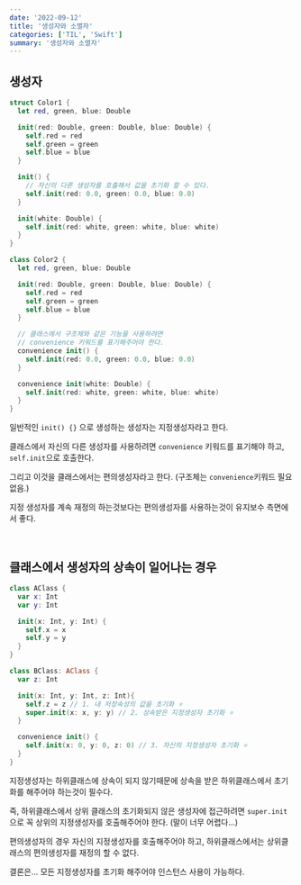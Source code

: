 ```yaml
---
date: '2022-09-12'
title: '생성자와 소멸자'
categories: ['TIL', 'Swift']
summary: '생성자와 소멸자'
---
```


## 생성자

```swift
struct Color1 {
  let red, green, blue: Double

  init(red: Double, green: Double, blue: Double) {
    self.red = red
    self.green = green
    self.blue = blue
  }

  init() {
    // 자신의 다른 생성자를 호출해서 값을 초기화 할 수 있다.
    self.init(red: 0.0, green: 0.0, blue: 0.0)
  }

  init(white: Double) {
    self.init(red: white, green: white, blue: white)
  }
}

class Color2 {
  let red, green, blue: Double

  init(red: Double, green: Double, blue: Double) {
    self.red = red
    self.green = green
    self.blue = blue
  }

  // 클래스에서 구조체와 같은 기능을 사용하려면
  // convenience 키워드를 표기해주어야 한다.
  convenience init() {
    self.init(red: 0.0, green: 0.0, blue: 0.0)
  }

  convenience init(white: Double) {
    self.init(red: white, green: white, blue: white)
  }
}
```

일반적인 `init() {}` 으로 생성하는 생성자는 지정생성자라고 한다.

클래스에서 자신의 다른 생성자를 사용하려면 `convenience` 키워드를 표기해야 하고, `self.init`으로 호출한다.

그리고 이것을 클래스에서는 편의생성자라고 한다. (구조체는 `convenience`키워드 필요없음.)

지정 생성자를 계속 재정의 하는것보다는 편의생성자를 사용하는것이 유지보수 측면에서 좋다.

<br/>

## 클래스에서 생성자의 상속이 일어나는 경우

```swift
class AClass {
  var x: Int
  var y: Int

  init(x: Int, y: Int) {
    self.x = x
    self.y = y
  }
}

class BClass: AClass {
  var z: Int

  init(x: Int, y: Int, z: Int){
    self.z = z // 1. 내 저장속성의 값을 초기화 ⭐️
    super.init(x: x, y: y) // 2. 상속받은 지정생성자 초기화 ⭐️
  }

  convenience init() {
    self.init(x: 0, y: 0, z: 0) // 3. 자신의 지정생성자 초기화 ⭐️
  }
}
```

지정생성자는 하위클래스에 상속이 되지 않기때문에 상속을 받은 하위클래스에서 초기화를 해주어야 하는것이 필수다.

즉, 하위클래스에서 상위 클래스의 초기화되지 않은 생성자에 접근하려면 `super.init` 으로 꼭 상위의 지정생성자를 호출해주어야 한다. (말이 너무 어렵다...)

편의생성자의 경우 자신의 지정생성자를 호출해주어야 하고, 하위클래스에서는 상위클래스의 편의생성자를 재정의 할 수 없다.

결론은... 모든 지정생성자를 초기화 해주어야 인스턴스 사용이 가능하다.
